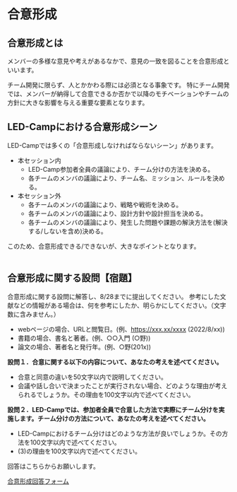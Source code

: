 # 合意形成

## 合意形成とは
メンバーの多様な意見や考えがあるなかで、意見の一致を図ることを合意形成といいます。

チーム開発に限らず、人とかかわる際には必須となる事象です。
特にチーム開発では、メンバーが納得して合意できるか否かで以降のモチベーションやチームの方針に大きな影響を与える重要な要素となります。

## LED-Campにおける合意形成シーン
LED-Campでは多くの「合意形成しなければならないシーン」があります。
- 本セッション内
  - LED-Camp参加者全員の議論により、チーム分けの方法を決める。
  - 各チームのメンバの議論により、チーム名、ミッション、ルールを決める。
- 本セッション外
  - 各チームのメンバの議論により、戦略や戦術を決める。
  - 各チームのメンバの議論により、設計方針や設計担当を決める。
  - 各チームのメンバの議論により、発生した問題や課題の解決方法を(解決する/しないを含め)決める。

このため、合意形成できる/できないが、大きなポイントとなります。
<br><br>

## 合意形成に関する設問【宿題】
合意形成に関する設問に解答し、8/28までに提出してください。
参考にした文献などの情報がある場合は、何を参考にしたか、明らかにしてください。（文字数に含みません。）

- webページの場合、URLと閲覧日。(例、https://xxx.xx/xxxx (2022/8/xx))
- 書籍の場合、書名と著者。(例、○○入門 (○野))
- 論文の場合、著者名と発行年。(例、○野(201x))

**設問１．合意に関する以下の内容について、あなたの考えを述べてください。**

- 合意と同意の違いを50文字以内で説明してください。
- 会議や話し合いで決まったことが実行されない場合、どのような理由が考えられるでしょうか。その理由を100文字以内で述べてください。

**設問２．LED-Campでは、参加者全員で合意した方法で実際にチーム分けを実施します。チーム分けの方法について、あなたの考えを述べてください。**

- LED-Campにおけるチーム分けはどのような方法が良いでしょうか。その方法を100文字以内で述べてください。
- (3)の理由を100文字以内で述べてください。

回答はこちらからお願いします。

[合意形成回答フォーム](https://docs.google.com/forms/d/e/1FAIpQLSd1En157aoyrvzEXOCZTkPYlpAIAZj28Ztxct1WnnaPve_1ng/viewform?usp=sf_link)